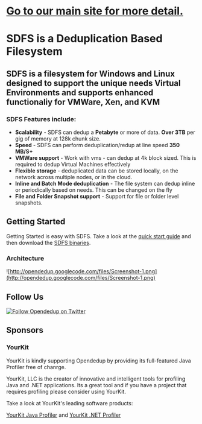 # [Go to our main site for more detail.](http://www.opendedup.org) #

# **SDFS** is a Deduplication Based Filesystem #

## **SDFS** is a filesystem for Windows and Linux designed to support the unique needs Virtual Environments and supports enhanced functionaliy for VMWare, Xen, and KVM ##


### SDFS Features include: ###
  * **Scalability** - SDFS can dedup a **Petabyte** or more of data. **Over 3TB** per gig of memory at 128k chunk size.
  * **Speed** - SDFS can perform deduplication/redup at line speed **350 MB/S+**
  * **VMWare support** - Work with vms - can dedup at 4k block sized. This is required to dedup Virtual Machines effectively
  * **Flexible storage** - deduplicated data can be stored locally, on the network across multiple nodes, or in the cloud.
  * **Inline and Batch Mode deduplication** - The file system can dedup inline or periodically based on needs. This can be changed on the fly
  * **File and Folder Snapshot support** - Support for file or folder level snapshots.

## Getting Started ##
Getting Started is easy with SDFS. Take a look at the [quick start guide](http://code.google.com/p/opendedup/wiki/Quickstart_Guide) and then download the [SDFS binaries](http://opendedup.googlecode.com/files/sdfs-0.8.3.tar.bz2).

### Architecture ###
![http://opendedup.googlecode.com/files/Screenshot-1.png](http://opendedup.googlecode.com/files/Screenshot-1.png)

## Follow Us ##
<a href='http://www.twitter.com/Opendedup'><img src='http://twitter-badges.s3.amazonaws.com/twitter-c.png' alt='Follow Opendedup on Twitter' /></a>

## Sponsors ##

### YourKit ###
YourKit is kindly supporting Opendedup by providing its full-featured Java Profiler free of chanrge.

YourKit, LLC is the creator of innovative and intelligent tools for profiling Java and .NET applications. Its a great tool and if you have a project that requires profiling please consider using YourKit.

Take a look at YourKit's leading software products:

<a href='http://www.yourkit.com/java/profiler/index.jsp'>YourKit Java Profiler</a> and
<a href='http://www.yourkit.com/.net/profiler/index.jsp'>YourKit .NET Profiler</a>
